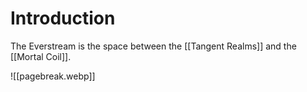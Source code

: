 # Introduction
The Everstream is the space between the [[Tangent Realms]] and the [[Mortal Coil]].

![[pagebreak.webp]]